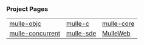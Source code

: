 ### Project Pages

|                                                   |                                     |                                      |
|---------------------------------------------------|-------------------------------------|---------------------------------------
| [mulle-objc](//mulle-objc.github.io)              | [mulle-c](//github.com/mulle-c)     |  [mulle-core](//github.com/mulle-core)
| [mulle-concurrent](//github.com/mulle-concurrent) | [mulle-sde](//github.com/mulle-sde) |  [MulleWeb](//github.com/MulleWeb)
